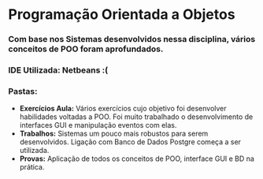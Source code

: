 # Programação Orientada a Objetos

### Com base nos Sistemas desenvolvidos nessa disciplina, vários conceitos de POO foram aprofundados.

### IDE Utilizada: Netbeans :(

### Pastas:

- **Exercícios Aula:** Vários exercícios cujo objetivo foi desenvolver habilidades voltadas a POO. Foi muito trabalhado o desenvolvimento de interfaces GUI e manipulação eventos com elas. 
- **Trabalhos:** Sistemas um pouco mais robustos para serem desenvolvidos. Ligação com Banco de Dados Postgre começa a ser utilizada.
- **Provas:** Aplicação de todos os conceitos de POO, interface GUI e BD na prática.
